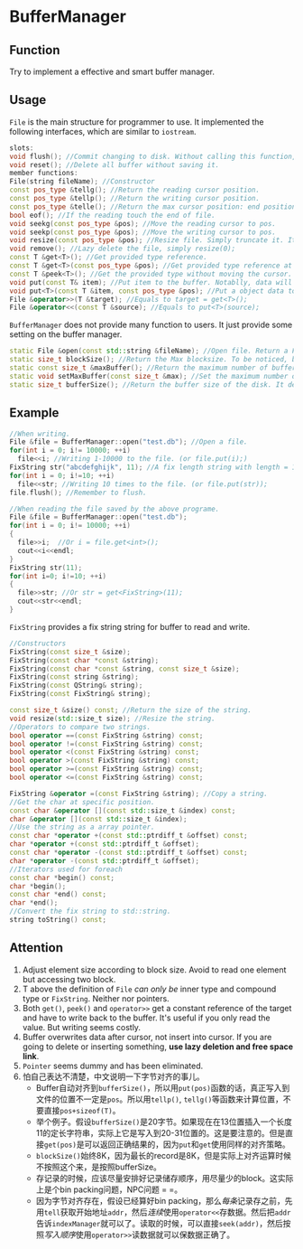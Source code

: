 # BufferManager

## Function

Try to implement a effective and smart buffer manager. 

## Usage

`File` is the main structure for programmer to use. It implemented the following interfaces, which are similar to `iostream`.

```C++
slots:
void flush(); //Commit changing to disk. Without calling this function, changing will lost.
void reset(); //Delete all buffer without saving it.
member functions:
File(string fileName); //Constructor
const pos_type &tellg(); //Return the reading cursor position.
const pos_type &tellp(); //Return the writing cursor position.
const pos_type &telle(); //Return the max cursor position: end position.
bool eof(); //If the reading touch the end of file.
void seekg(const pos_type &pos); //Move the reading cursor to pos.
void seekp(const pos_type &pos); //Move the writing cursor to pos.
void resize(const pos_type &pos); //Resize file. Simply truncate it. It will change the file's size immediately, without necessity to flush. 
void remove(); //Lazy delete the file, simply resize(0);
const T &get<T>(); //Get provided type reference.
const T &get<T>(const pos_type &pos); //Get provided type reference at pos, but not changing the cursor.
const T &peek<T>(); //Get the provided type without moving the cursor.
void put(const T& item); //Put item to the buffer. Notablly, data will be overwritten at the cursor instead of appending.
void put<T>(const T &item, const pos_type &pos); //Put a object data to the buff at pos.
File &operator>>(T &target); //Equals to target = get<T>();
File &operator<<(const T &source); //Equals to put<T>(source);
```
`BufferManager` does not provide many function to users. It just provide some setting on the buffer manager.

```C++
static File &open(const std::string &fileName); //Open file. Return a File object. This is the only way to create file object.
static size_t blockSize(); //Return the Max blocksize. To be noticed, blocksize is different to buffersize.
static const size_t &maxBuffer(); //Return the maximum number of buffers. In fact it's never used...
static void setMaxBuffer(const size_t &max); //Set the maximum number of buffers. Default to be  200000.
static size_t bufferSize(); //Return the buffer size of the disk. It depends on the hardware.
```

## Example

```C++
//When writing.
File &file = BufferManager::open("test.db"); //Open a file.
for(int i = 0; i!= 10000; ++i)
  file<<i; //Writing 1-10000 to the file. (or file.put(i);)
FixString str("abcdefghijk", 11); //A fix length string with length = 11
for(int i = 0; i!=10; ++i)
  file<<str; //Writing 10 times to the file. (or file.put(str));
file.flush(); //Remember to flush.

//When reading the file saved by the above programe.
File &file = BufferManager::open("test.db");
for(int i = 0; i!= 10000; ++i)
{
  file>>i;  //Or i = file.get<int>();
  cout<<i<<endl;
}
FixString str(11);
for(int i=0; i!=10; ++i)
{
  file>>str; //Or str = get<FixString>(11);
  cout<<str<<endl;
}
```
`FixString` provides a fix string string for buffer to read and write.

```C++
//Constructors
FixString(const size_t &size);
FixString(const char *const &string);
FixString(const char *const &string, const size_t &size);
FixString(const string &string);
FixString(const QString& string);
FixString(const FixString& string);

const size_t &size() const; //Return the size of the string.
void resize(std::size_t size); //Resize the string.
//Operators to compare two strings.
bool operator ==(const FixString &string) const;
bool operator !=(const FixString &string) const;
bool operator <(const FixString &string) const;
bool operator >(const FixString &string) const;
bool operator >=(const FixString &string) const;
bool operator <=(const FixString &string) const;

FixString &operator =(const FixString &string); //Copy a string.
//Get the char at specific position.
const char &operator [](const std::size_t &index) const;
char &operator [](const std::size_t &index);
//Use the string as a array pointer.
const char *operator +(const std::ptrdiff_t &offset) const;
char *operator +(const std::ptrdiff_t &offset);
const char *operator -(const std::ptrdiff_t &offset) const;
char *operator -(const std::ptrdiff_t &offset);
//Iterators used for foreach
const char *begin() const;
char *begin();
const char *end() const;
char *end();
//Convert the fix string to std::string.
string toString() const;
```

## Attention

1. Adjust element size according to block size. Avoid to read one element but accessing two block.
2. T above the definition of `File` *can only be* inner type and compound type or `FixString`. Neither nor pointers.
3. Both `get()`, `peek()` and `operator>>` get a constant reference of the target and have to write back to the buffer. It's useful if you only read the value. But writing seems costly.
4. Buffer overwrites data after cursor, not insert into cursor. If you are going to delete or inserting something, **use lazy deletion and free space link**.
5. `Pointer` seems dummy and has been eliminated.
6. 怕自己表达不清楚，中文说明一下字节对齐的事儿。
   - Buffer自动对齐到`bufferSize()`，所以用`put(pos)`函数的话，真正写入到文件的位置不一定是`pos`。所以用`tellp()`, `tellg()`等函数来计算位置，不要直接`pos+sizeof(T)`。
   - 举个例子。假设`bufferSize()`是20字节。如果现在在13位置插入一个长度11的定长字符串，实际上它是写入到20-31位置的。这是要注意的。但是直接`get(pos)`是可以返回正确结果的，因为`put`和`get`使用同样的对齐策略。
   - `blockSize()`始终8K，因为最长的record是8K，但是实际上对齐运算时候不按照这个来，是按照bufferSize。
   - 存记录的时候，应该尽量安排好记录储存顺序，用尽量少的block。这实际上是个bin packing问题，NPC问题 = =。
   - 因为字节对齐存在，假设已经算好bin packing，那么*每条*记录存之前，先用`tell`获取开始地址`addr`，然后*连续*使用`operator<<`存数据。然后把`addr`告诉`indexManager`就可以了。读取的时候，可以直接`seek(addr)`，然后按照*写入顺序*使用`operator>>`读数据就可以保数据正确了。
